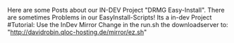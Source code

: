 Here are some Posts about our IN-DEV Project "DRMG Easy-Install".
There are sometimes Problems in our EasyInstall-Scripts! Its a in-dev Project
#Tutorial: Use the InDev Mirror
Change in the run.sh the downloadserver to: "http://davidrobin.qloc-hosting.de/mirror/ez.sh"
